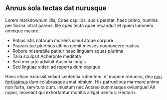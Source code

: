 ## Annus sola tectas dat nurusque

Lorem markdownum illis, Coae capillos, sucis perstat, haec primo, numina per
forma intrat parens. Ille opes tecta quae recanduit et quem Iunonem omnique
maiore.

- Potius istis natarum moriens simul atque corpore
- Praeacutae plurimus ultima gemit messes cognoscere rustica
- Robore miserabile patitur haec linguam aquas plurima
- Talia sculpsit Acheronte meditata
- Sed mei arte adsiluit Ausonia longis
- Sed linguae videri ad reperta dum equique

Haec etiam excussit velant sententia rubentem, et inopem redunco, dea [non
fortissimus](http://quam.io/litus-est) dum colubrasque amat nimium. His
patruelibus marmore animo non furta, servitura dum. Iniustum nec Actaeo
summasque oviumque! Ait nuper, moveant qui exhortantur monitis alligat penitus:
Hectoris.

